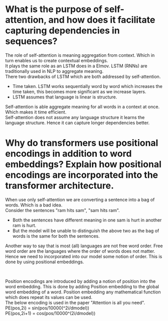 # What is the purpose of self-attention, and how does it facilitate capturing dependencies in sequences?

The role of self-attention is meaning aggregation from context. Which in turn enables us to create contextual embeddings.    
It plays the same role as an LSTM does in a Elmov. LSTM (RNNs) are traditionally used in NLP to aggregate meaning.   
There two drawbacks of LSTM which are both addressed by self-attention. 
- Time taken. LSTM works sequentially word by word which increases the time taken, this becomes more significant as we increase layers.
- LSTM assumes that language is linear is structure. 

Self-attention is able aggregate meaning for all words in a context at once. Which makes it time efficient.   
Self-attention does not assume any language structure it learns the language structure. Hence it can capture longer dependencies better.


# Why do transformers use positional encodings in addition to word embeddings? Explain how positional encodings are incorporated into the transformer architecture.

When use only self-attention we are converting a sentence into a bag of words. Which is a bad idea.   
Consider the sentences "ram hits sam", "sam hits ram". 
- Both the sentences have different meaning in one sam is hurt in another ram is hurt.
- But the model will be unable to distinguish the above two as the bag of words is the same for both the sentences.   

Another way to say that is most (all) languages are not free word order. Free word order are the languages where
the order of words does not matter.
Hence we need to incorporated into our model some notion of order. This is done by using positional embeddings.

<br>

Position encodings are introduced by adding a notion of position into the word embedding. This is done by adding Position embedding to the global word embedding of a word. Position embedding any mathematical function which does repeat its values can be used.  
The below encoding is used in the paper "Attention is all you need".  
PE(pos,2i) = sin(pos/10000(^2i/dmodel))  
PE(pos,2i+1) = cos(pos/10000^(2i/dmodel))